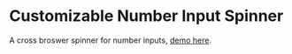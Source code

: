 # Customizable Number Input Spinner

A cross broswer spinner for number inputs, [demo here](http://wuzhi1023.github.io/Customizable-Number-Input-Spinner/demo.html).
